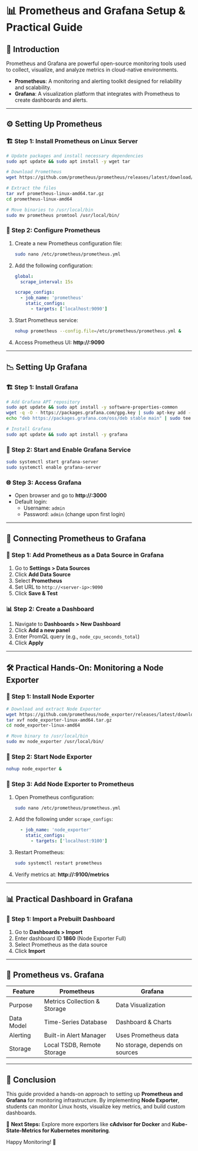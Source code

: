 # 📊 Prometheus and Grafana Setup & Practical Guide

## 📌 Introduction
Prometheus and Grafana are powerful open-source monitoring tools used to collect, visualize, and analyze metrics in cloud-native environments.

- **Prometheus**: A monitoring and alerting toolkit designed for reliability and scalability.
- **Grafana**: A visualization platform that integrates with Prometheus to create dashboards and alerts.

---

## ⚙️ Setting Up Prometheus

### 🏗️ Step 1: Install Prometheus on Linux Server
```sh
# Update packages and install necessary dependencies
sudo apt update && sudo apt install -y wget tar

# Download Prometheus
wget https://github.com/prometheus/prometheus/releases/latest/download/prometheus-linux-amd64.tar.gz

# Extract the files
tar xvf prometheus-linux-amd64.tar.gz
cd prometheus-linux-amd64

# Move binaries to /usr/local/bin
sudo mv prometheus promtool /usr/local/bin/
```

### 🔧 Step 2: Configure Prometheus

1. Create a new Prometheus configuration file:
   ```sh
   sudo nano /etc/prometheus/prometheus.yml
   ```

2. Add the following configuration:
   ```yaml
   global:
     scrape_interval: 15s

   scrape_configs:
     - job_name: 'prometheus'
       static_configs:
         - targets: ['localhost:9090']
   ```

3. Start Prometheus service:
   ```sh
   nohup prometheus --config.file=/etc/prometheus/prometheus.yml &
   ```

4. Access Prometheus UI: **http://<server-ip>:9090**

---

## 📉 Setting Up Grafana

### 🏗️ Step 1: Install Grafana
```sh
# Add Grafana APT repository
sudo apt update && sudo apt install -y software-properties-common
wget -q -O - https://packages.grafana.com/gpg.key | sudo apt-key add -
echo "deb https://packages.grafana.com/oss/deb stable main" | sudo tee -a /etc/apt/sources.list.d/grafana.list

# Install Grafana
sudo apt update && sudo apt install -y grafana
```

### 🔧 Step 2: Start and Enable Grafana Service
```sh
sudo systemctl start grafana-server
sudo systemctl enable grafana-server
```

### 🌐 Step 3: Access Grafana
- Open browser and go to **http://<server-ip>:3000**
- Default login:
  - Username: `admin`
  - Password: `admin` (change upon first login)

---

## 🔗 Connecting Prometheus to Grafana

### 📡 Step 1: Add Prometheus as a Data Source in Grafana
1. Go to **Settings > Data Sources**
2. Click **Add Data Source**
3. Select **Prometheus**
4. Set URL to `http://<server-ip>:9090`
5. Click **Save & Test**

### 📊 Step 2: Create a Dashboard
1. Navigate to **Dashboards > New Dashboard**
2. Click **Add a new panel**
3. Enter PromQL query (e.g., `node_cpu_seconds_total`)
4. Click **Apply**

---

## 🛠️ Practical Hands-On: Monitoring a Node Exporter

### 📌 Step 1: Install Node Exporter
```sh
# Download and extract Node Exporter
wget https://github.com/prometheus/node_exporter/releases/latest/download/node_exporter-linux-amd64.tar.gz
tar xvf node_exporter-linux-amd64.tar.gz
cd node_exporter-linux-amd64

# Move binary to /usr/local/bin
sudo mv node_exporter /usr/local/bin/
```

### 📌 Step 2: Start Node Exporter
```sh
nohup node_exporter &
```

### 📌 Step 3: Add Node Exporter to Prometheus
1. Open Prometheus configuration:
   ```sh
   sudo nano /etc/prometheus/prometheus.yml
   ```
2. Add the following under `scrape_configs`:
   ```yaml
     - job_name: 'node_exporter'
       static_configs:
         - targets: ['localhost:9100']
   ```
3. Restart Prometheus:
   ```sh
   sudo systemctl restart prometheus
   ```

4. Verify metrics at: **http://<server-ip>:9100/metrics**

---

## 📊 Practical Dashboard in Grafana

### 📌 Step 1: Import a Prebuilt Dashboard
1. Go to **Dashboards > Import**
2. Enter dashboard ID **1860** (Node Exporter Full)
3. Select Prometheus as the data source
4. Click **Import**

---

## 🔄 Prometheus vs. Grafana

| Feature         | Prometheus            | Grafana             |
|----------------|----------------------|---------------------|
| Purpose        | Metrics Collection & Storage | Data Visualization |
| Data Model     | Time-Series Database  | Dashboard & Charts  |
| Alerting       | Built-in Alert Manager | Uses Prometheus data |
| Storage        | Local TSDB, Remote Storage | No storage, depends on sources |

---

## 🎯 Conclusion
This guide provided a hands-on approach to setting up **Prometheus and Grafana** for monitoring infrastructure. By implementing **Node Exporter**, students can monitor Linux hosts, visualize key metrics, and build custom dashboards.

🚀 **Next Steps:** Explore more exporters like **cAdvisor for Docker** and **Kube-State-Metrics for Kubernetes monitoring**.

Happy Monitoring! 🎯
